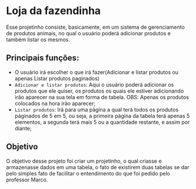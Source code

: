 # Loja da fazendinha
 Esse projetinho consiste, basicamente, em um sistema de gerenciamento de produtos animais, no qual o usuário poderá adicionar produtos e também listar os mesmos.

## Principais funções:

- O usuário irá escolher o que irá fazer(Adicionar e listar produtos ou apenas Listar produtos paginados)
- `Adicionar e listar produtos`: Aqui o usuário poderá adicionar os produtos que ele quiser, os produtos os quais ele estiver adicionando irão aparecer na sua tela em forma de tabela. OBS: Apenas os produtos colocados na hora irão aparecer;
- `Listar produtos`: Irá para uma página a qual terá todos os produtos páginados de 5 em 5, ou seja, a primeira página da tabela terá apenas 5 elementos, a segunda terá mais 5 ou a quantidade restante, e assim por diante;

## Objetivo

 O objetivo desse projeto foi criar um projetinho, o qual criasse e armazenasse dados em uma tabela, o fato de existirem duas tabelas se dar pelo simples fato de facilitar o entendimento do que foi pedido pelo professor Marco.
